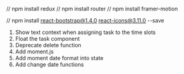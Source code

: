 // npm install redux
// npm install router
// npm install framer-motion

// npm install react-bootstrap@1.4.0 react-icons@3.11.0 --save

1. Show text context when assigning task to the time slots
2. Float the task component
3. Deprecate delete function
4. Add moment.js
5. Add moment date format into state
6. Add change date functions